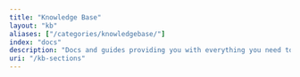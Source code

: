 ```yaml
---
title: "Knowledge Base"
layout: "kb"
aliases: ["/categories/knowledgebase/"]
index: "docs"
description: "Docs and guides providing you with everything you need to know when it comes to creating and distributing applications with Replicated."
uri: "/kb-sections"
---
```

